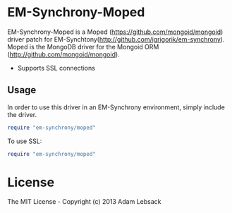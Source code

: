 # EM-Synchrony-Moped

EM-Synchrony-Moped is a Moped (https://github.com/mongoid/mongoid) driver patch for EM-Synchtony(http://github.com/igrigorik/em-synchrony).  Moped is the MongoDB driver for the Mongoid ORM (http://github.com/mongoid/mongoid).

 * Supports SSL connections

## Usage

In order to use this driver in an EM-Synchrony environment, simply include the driver.

```ruby
require "em-synchrony/moped"

```

To use SSL:
```ruby
require "em-synchrony/moped"

```


# License

The MIT License - Copyright (c) 2013 Adam Lebsack